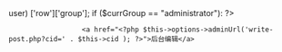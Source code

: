 <?php $currGroup = get_object_vars($this->user) ['row']['group'];
                      if ($currGroup == "administrator"): ?>
                      <a href="<?php $this->options->adminUrl('write-post.php?cid=' . $this->cid ); ?>">后台编辑</a>
<?php endif; ?
